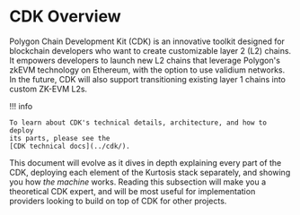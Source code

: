 # CDK Overview

Polygon Chain Development Kit (CDK) is an innovative toolkit designed for
blockchain developers who want to create customizable layer 2 (L2) chains. It
empowers developers to launch new L2 chains that leverage Polygon's zkEVM
technology on Ethereum, with the option to use validium networks. In the future,
CDK will also support transitioning existing layer 1 chains into custom ZK-EVM
L2s.

!!! info

    To learn about CDK's technical details, architecture, and how to deploy
    its parts, please see the
    [CDK technical docs](../cdk/).

This document will evolve as it dives in depth explaining every part of the CDK,
deploying each element of the Kurtosis stack separately, and showing you how
_the machine_ works. Reading this subsection will make you a theoretical CDK
expert, and will be most useful for implementation providers looking to build on
top of CDK for other projects.

